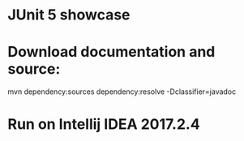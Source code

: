 # JUnit 5 showcase

# Download documentation and source:
mvn dependency:sources dependency:resolve -Dclassifier=javadoc

# Run on Intellij IDEA 2017.2.4